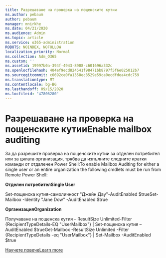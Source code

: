 ```yaml
---
title: Разрешаване на проверка на пощенските кутии
ms.author: pebaum
author: pebaum
manager: mnirkhe
ms.date: 04/21/2020
ms.audience: Admin
ms.topic: article
ms.service: o365-administration
ROBOTS: NOINDEX, NOFOLLOW
localization_priority: Normal
ms.collection: Adm_O365
ms.custom: ''
ms.assetid: 19997b0a-394f-4943-8908-c601696a332c
ms.openlocfilehash: 404ef9ecd824541f98471bb8797f5f6e025012b7
ms.sourcegitcommit: c6692ce0fa1358ec3529e59ca0ecdfdea4cdc759
ms.translationtype: MT
ms.contentlocale: bg-BG
ms.lasthandoff: 09/15/2020
ms.locfileid: "47806280"
---
```

# <a name="enable-mailbox-auditing"></a><span data-ttu-id="28178-102">Разрешаване на проверка на пощенските кутии</span><span class="sxs-lookup"><span data-stu-id="28178-102">Enable mailbox auditing</span></span>

<span data-ttu-id="28178-103">За да разрешите проверка на пощенските кутии за отделен потребител или за цялата организация, трябва да изпълните следните кратки команди от отдалечен Power Shell:</span><span class="sxs-lookup"><span data-stu-id="28178-103">To enable Mailbox Auditing for either a single user or an entire organization the following cmdlets must be run from Remote Power Shell:</span></span>
  
 <span data-ttu-id="28178-104">**Отделен потребител**</span><span class="sxs-lookup"><span data-stu-id="28178-104">**Single User**</span></span>
  
<span data-ttu-id="28178-105">Set-пощенска кутия-самоличност "Джейн Дау"-AuditEnabled $true</span><span class="sxs-lookup"><span data-stu-id="28178-105">Set-Mailbox -Identity "Jane Dow" -AuditEnabled $true</span></span>
  
 <span data-ttu-id="28178-106">**Организация**</span><span class="sxs-lookup"><span data-stu-id="28178-106">**Organization**</span></span>
  
<span data-ttu-id="28178-107">Получаване на пощенска кутия – ResultSize Unlimited-Filter {RecipientTypeDetails-EQ "UserMailbox"} | Set-пощенска кутия – AuditEnabled $true</span><span class="sxs-lookup"><span data-stu-id="28178-107">Get-Mailbox -ResultSize Unlimited -Filter {RecipientTypeDetails -eq "UserMailbox"} | Set-Mailbox -AuditEnabled $true</span></span>
  
[<span data-ttu-id="28178-108">Научете повече</span><span class="sxs-lookup"><span data-stu-id="28178-108">Learn more</span></span>](https://docs.microsoft.com/microsoft-365/compliance/enable-mailbox-auditing)
  

